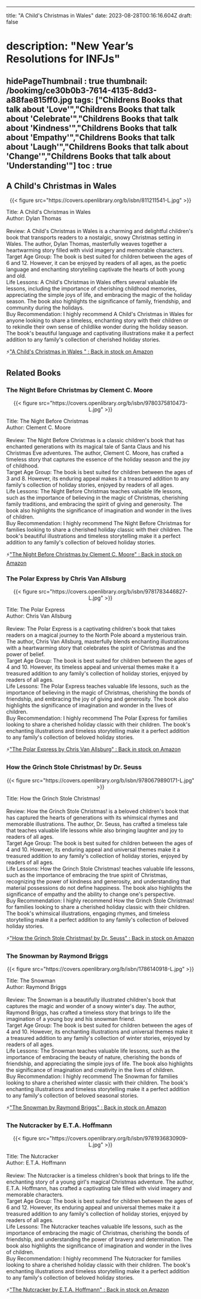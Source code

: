 
---
title: "A Child's Christmas in Wales"
date: 2023-08-28T00:16:16.604Z
draft: false
# description: "New Year’s Resolutions for INFJs"
hidePageThumbnail : true
thumbnail: /bookimg/ce30b0b3-7614-4135-8dd3-a88fae815ff0.jpg
tags: ["Childrens Books that talk about 'Love'","Childrens Books that talk about 'Celebrate'","Childrens Books that talk about 'Kindness'","Childrens Books that talk about 'Empathy'","Childrens Books that talk about 'Laugh'","Childrens Books that talk about 'Change'","Childrens Books that talk about 'Understanding'"]
toc : true
---
## A Child's Christmas in Wales 

<center>
{{< figure src="https://covers.openlibrary.org/b/isbn/811211541-L.jpg" >}}
</center>

Title: A Child's Christmas in Wales</br>
Author: Dylan Thomas</br></br>
Review: A Child's Christmas in Wales is a charming and delightful children's book that transports readers to a nostalgic, snowy Christmas setting in Wales. The author, Dylan Thomas, masterfully weaves together a heartwarming story filled with vivid imagery and memorable characters.</br>
Target Age Group: The book is best suited for children between the ages of 6 and 12. However, it can be enjoyed by readers of all ages, as the poetic language and enchanting storytelling captivate the hearts of both young and old.</br>
Life Lessons: A Child's Christmas in Wales offers several valuable life lessons, including the importance of cherishing childhood memories, appreciating the simple joys of life, and embracing the magic of the holiday season. The book also highlights the significance of family, friendship, and community during the holidays.</br>
Buy Recommendation: I highly recommend A Child's Christmas in Wales for anyone looking to share a timeless, enchanting story with their children or to rekindle their own sense of childlike wonder during the holiday season. The book's beautiful language and captivating illustrations make it a perfect addition to any family's collection of cherished holiday stories.</br>

<p>⚡<a id="aflink" href="https://www.amazon.com/gp/search?ie=UTF8&tag=klayu00-20&linkCode=ur2&linkId=6639bed89a8ad8dd2705e40644eb43d3&camp=1789&creative=9325&index=books&keywords=A Child's Christmas in Wales " class="one" target="_blank" title='"A Child's Christmas in Wales " : Back in stock on Amazon'>"A Child's Christmas in Wales " : Back in stock on Amazon</a></p>

## Related Books
### The Night Before Christmas by Clement C. Moore
<center>
{{< figure src="https://covers.openlibrary.org/b/isbn/9780375810473-L.jpg" >}}
</center>

Title: The Night Before Christmas</br>
Author: Clement C. Moore</br></br>
Review: The Night Before Christmas is a classic children's book that has enchanted generations with its magical tale of Santa Claus and his Christmas Eve adventures. The author, Clement C. Moore, has crafted a timeless story that captures the essence of the holiday season and the joy of childhood.</br>
Target Age Group: The book is best suited for children between the ages of 3 and 8. However, its enduring appeal makes it a treasured addition to any family's collection of holiday stories, enjoyed by readers of all ages.</br>
Life Lessons: The Night Before Christmas teaches valuable life lessons, such as the importance of believing in the magic of Christmas, cherishing family traditions, and embracing the spirit of giving and generosity. The book also highlights the significance of imagination and wonder in the lives of children.</br>
Buy Recommendation: I highly recommend The Night Before Christmas for families looking to share a cherished holiday classic with their children. The book's beautiful illustrations and timeless storytelling make it a perfect addition to any family's collection of beloved holiday stories.</br>

<p>⚡<a id="aflink" href="https://www.amazon.com/gp/search?ie=UTF8&tag=klayu00-20&linkCode=ur2&linkId=6639bed89a8ad8dd2705e40644eb43d3&camp=1789&creative=9325&index=books&keywords=The Night Before Christmas by Clement C. Moore" class="one" target="_blank" title='"The Night Before Christmas by Clement C. Moore" : Back in stock on Amazon'>"The Night Before Christmas by Clement C. Moore" : Back in stock on Amazon</a></p>

### The Polar Express by Chris Van Allsburg
<center>
{{< figure src="https://covers.openlibrary.org/b/isbn/9781783446827-L.jpg" >}}
</center>

Title: The Polar Express</br>
Author: Chris Van Allsburg</br></br>
Review: The Polar Express is a captivating children's book that takes readers on a magical journey to the North Pole aboard a mysterious train. The author, Chris Van Allsburg, masterfully blends enchanting illustrations with a heartwarming story that celebrates the spirit of Christmas and the power of belief.</br>
Target Age Group: The book is best suited for children between the ages of 4 and 10. However, its timeless appeal and universal themes make it a treasured addition to any family's collection of holiday stories, enjoyed by readers of all ages.</br>
Life Lessons: The Polar Express teaches valuable life lessons, such as the importance of believing in the magic of Christmas, cherishing the bonds of friendship, and embracing the joy of giving and generosity. The book also highlights the significance of imagination and wonder in the lives of children.</br>
Buy Recommendation: I highly recommend The Polar Express for families looking to share a cherished holiday classic with their children. The book's enchanting illustrations and timeless storytelling make it a perfect addition to any family's collection of beloved holiday stories.</br>

<p>⚡<a id="aflink" href="https://www.amazon.com/gp/search?ie=UTF8&tag=klayu00-20&linkCode=ur2&linkId=6639bed89a8ad8dd2705e40644eb43d3&camp=1789&creative=9325&index=books&keywords=The Polar Express by Chris Van Allsburg" class="one" target="_blank" title='"The Polar Express by Chris Van Allsburg" : Back in stock on Amazon'>"The Polar Express by Chris Van Allsburg" : Back in stock on Amazon</a></p>

### How the Grinch Stole Christmas! by Dr. Seuss
<center>
{{< figure src="https://covers.openlibrary.org/b/isbn/9780679890171-L.jpg" >}}
</center>

Title: How the Grinch Stole Christmas!</br></br>
Review: How the Grinch Stole Christmas! is a beloved children's book that has captured the hearts of generations with its whimsical rhymes and memorable illustrations. The author, Dr. Seuss, has crafted a timeless tale that teaches valuable life lessons while also bringing laughter and joy to readers of all ages.</br>
Target Age Group: The book is best suited for children between the ages of 4 and 10. However, its enduring appeal and universal themes make it a treasured addition to any family's collection of holiday stories, enjoyed by readers of all ages.</br>
Life Lessons: How the Grinch Stole Christmas! teaches valuable life lessons, such as the importance of embracing the true spirit of Christmas, recognizing the power of kindness and generosity, and understanding that material possessions do not define happiness. The book also highlights the significance of empathy and the ability to change one's perspective.</br>
Buy Recommendation: I highly recommend How the Grinch Stole Christmas! for families looking to share a cherished holiday classic with their children. The book's whimsical illustrations, engaging rhymes, and timeless storytelling make it a perfect addition to any family's collection of beloved holiday stories.</br>

<p>⚡<a id="aflink" href="https://www.amazon.com/gp/search?ie=UTF8&tag=klayu00-20&linkCode=ur2&linkId=6639bed89a8ad8dd2705e40644eb43d3&camp=1789&creative=9325&index=books&keywords=How the Grinch Stole Christmas! by Dr. Seuss" class="one" target="_blank" title='"How the Grinch Stole Christmas! by Dr. Seuss" : Back in stock on Amazon'>"How the Grinch Stole Christmas! by Dr. Seuss" : Back in stock on Amazon</a></p>

### The Snowman by Raymond Briggs
<center>
{{< figure src="https://covers.openlibrary.org/b/isbn/1786140918-L.jpg" >}}
</center>

Title: The Snowman</br>
Author: Raymond Briggs</br></br>
Review: The Snowman is a beautifully illustrated children's book that captures the magic and wonder of a snowy winter's day. The author, Raymond Briggs, has crafted a timeless story that brings to life the imagination of a young boy and his snowman friend.</br>
Target Age Group: The book is best suited for children between the ages of 4 and 10. However, its enchanting illustrations and universal themes make it a treasured addition to any family's collection of winter stories, enjoyed by readers of all ages.</br>
Life Lessons: The Snowman teaches valuable life lessons, such as the importance of embracing the beauty of nature, cherishing the bonds of friendship, and appreciating the simple joys of life. The book also highlights the significance of imagination and creativity in the lives of children.</br>
Buy Recommendation: I highly recommend The Snowman for families looking to share a cherished winter classic with their children. The book's enchanting illustrations and timeless storytelling make it a perfect addition to any family's collection of beloved seasonal stories.</br>

<p>⚡<a id="aflink" href="https://www.amazon.com/gp/search?ie=UTF8&tag=klayu00-20&linkCode=ur2&linkId=6639bed89a8ad8dd2705e40644eb43d3&camp=1789&creative=9325&index=books&keywords=The Snowman by Raymond Briggs" class="one" target="_blank" title='"The Snowman by Raymond Briggs" : Back in stock on Amazon'>"The Snowman by Raymond Briggs" : Back in stock on Amazon</a></p>

### The Nutcracker by E.T.A. Hoffmann
<center>
{{< figure src="https://covers.openlibrary.org/b/isbn/9781936830909-L.jpg" >}}
</center>

Title: The Nutcracker</br>
Author: E.T.A. Hoffmann</br></br>
Review: The Nutcracker is a timeless children's book that brings to life the enchanting story of a young girl's magical Christmas adventure. The author, E.T.A. Hoffmann, has crafted a captivating tale filled with vivid imagery and memorable characters.</br>
Target Age Group: The book is best suited for children between the ages of 6 and 12. However, its enduring appeal and universal themes make it a treasured addition to any family's collection of holiday stories, enjoyed by readers of all ages.</br>
Life Lessons: The Nutcracker teaches valuable life lessons, such as the importance of embracing the magic of Christmas, cherishing the bonds of friendship, and understanding the power of bravery and determination. The book also highlights the significance of imagination and wonder in the lives of children.</br>
Buy Recommendation: I highly recommend The Nutcracker for families looking to share a cherished holiday classic with their children. The book's enchanting illustrations and timeless storytelling make it a perfect addition to any family's collection of beloved holiday stories.</br>

<p>⚡<a id="aflink" href="https://www.amazon.com/gp/search?ie=UTF8&tag=klayu00-20&linkCode=ur2&linkId=6639bed89a8ad8dd2705e40644eb43d3&camp=1789&creative=9325&index=books&keywords=The Nutcracker by E.T.A. Hoffmann" class="one" target="_blank" title='"The Nutcracker by E.T.A. Hoffmann" : Back in stock on Amazon'>"The Nutcracker by E.T.A. Hoffmann" : Back in stock on Amazon</a></p>
